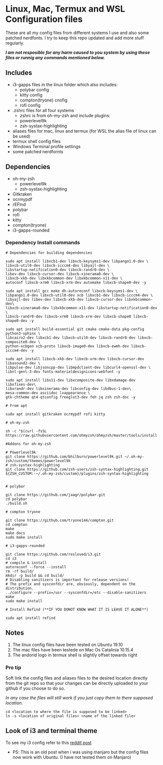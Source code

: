 # Linux, Mac, Termux and WSL Configuration files

These are all my config files from different systems I use and also some patched nerdfonts. I try to keep this repo updated and add more stuff regularly.

***I am not resposible for any harm caused to you system by using these files or runnig any commands mentioned below.***

## Includes

- i3-gapps files in the linux folder which also includes:
  - polybar config
  - kitty config
  - compton(tryone) cnofig
  - rofi config
- .zshrc files for all four systems
  - zshrc is from oh-my-zsh and include plugins:
  - powerlevel9k
  - zsh-systax-highlighting
- aliases files for mac, linux and termux (for WSL the alias file of linux can be used)
- termux shell config files
- Windows Terminal profile settings
- some patched nerdfornts

## Dependencies

- oh-my-zsh
  - powerlevel9k
  - zsh-systax-highlighting
- Gitkraken
- ocrmypdf
- rEFInd
- polybar
- rofi
- kitty
- compton(tryone)
- i3-gapps-rounded

### Dependency Install commands

```shell
# Dependencies for building dependencies

sudo apt install libxcb1-dev libxcb-keysyms1-dev libpango1.0-dev \
libxcb-util0-dev libxcb-icccm4-dev libyajl-dev \
libstartup-notification0-dev libxcb-randr0-dev \
libev-dev libxcb-cursor-dev libxcb-xinerama0-dev \
libxcb-xkb-dev libxkbcommon-dev libxkbcommon-x11-dev \
autoconf libxcb-xrm0 libxcb-xrm-dev automake libxcb-shape0-dev -y

sudo apt install gcc make dh-autoreconf libxcb-keysyms1-dev \
libpango1.0-dev libxcb-util0-dev xcb libxcb1-dev libxcb-icccm4-dev \
libyajl-dev libev-dev libxcb-xkb-dev libxcb-cursor-dev libxkbcommon-dev\
libxcb-xinerama0-dev libxkbcommon-x11-dev libstartup-notification0-dev \
libxcb-randr0-dev libxcb-xrm0 libxcb-xrm-dev libxcb-shape0 libxcb-shape0-dev -y

sudo apt install build-essential git cmake cmake-data pkg-config python3-sphinx \
libcairo2-dev libxcb1-dev libxcb-util0-dev libxcb-randr0-dev libxcb-composite0-dev \
python-xcbgen xcb-proto libxcb-image0-dev libxcb-ewmh-dev libxcb-icccm4-dev -y

sudo apt install libxcb-xkb-dev libxcb-xrm-dev libxcb-cursor-dev libasound2-dev \
libpulse-dev libjsoncpp-dev libmpdclient-dev libcurl4-openssl-dev \
libnl-genl-3-dev fonts-materialdesignicons-webfont -y

sudo apt install libx11-dev libxcomposite-dev libxdamage-dev libxfixes-dev\
libxrandr-dev libxinerama-dev libconfig-dev libdbus-1-dev\
mesa-common-dev asciidoc lxappearance \
gtk-chtheme qt4-qtconfig freeglut3-dev feh jq zsh zsh-doc -y

# From apt

sudo apt install gitkraken ocrmypdf rofi kitty

# oh-my-zsh

sh -c "$(curl -fsSL https://raw.githubusercontent.com/ohmyzsh/ohmyzsh/master/tools/install.sh)"

#Addons for oh-my-zsh

# Powerlevel9k
git clone https://github.com/bhilburn/powerlevel9k.git ~/.oh-my-zsh/custom/themes/powerlevel9k
# zsh-systax-highlighting
git clone https://github.com/zsh-users/zsh-syntax-highlighting.git ${ZSH_CUSTOM:-~/.oh-my-zsh/custom}/plugins/zsh-syntax-highlighting


# polybar

git clone https://github.com/jaagr/polybar.git
cd polybar
./build.sh

# compton tryone

git clone https://github.com/tryone144/compton.git
cd compton
make
make docs
sudo make install

# i3-gapps-rounded

git clone https://github.com/resloved/i3.git
cd i3
# compile & install
autoreconf --force --install
rm -rf build/
mkdir -p build && cd build/
# Disabling sanitizers is important for release versions!
# The prefix and sysconfdir are, obviously, dependent on the distribution.
../configure --prefix=/usr --sysconfdir=/etc --disable-sanitizers
make
sudo make install

# Install Refind (**IF YOU DONOT KNOW WHAT IT IS LEAVE IT ALONE**)

sudo apt install refind
```

## Notes

1. The linux config files have been tested on Ubuntu 19.10
2. The mac files have been testede on Mac Os Catalinia 10.15.4
3. The andorid logo in termux shell is slightly offset towards right

### Pro tip

 Soft link the config files and aliases files to the desired location directly from the git repo so that your changes can be directly uploaded to your github if you choose to do so.

 *In any case the files will still work if you just copy them to there supposed location*.

  ```shell
  cd <location to where the file is supposed to be linked>
  ln -s <location of original files> <name of the linked file>
  ```

## Look of i3 and terminal theme

To see my i3 config refer to this [reddit post](https://www.reddit.com/r/unixporn/comments/cwlk8i/i3gaps_a_blurry_rice/?utm_source=share&utm_medium=web2x)

- PS: This is an old post when i was using manjaro but the config files now work with Ubuntu. (I have not tested them on Manjaro)
